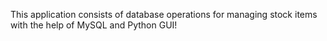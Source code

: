 This application consists of database operations for managing stock items with the help of MySQL and Python GUI!
